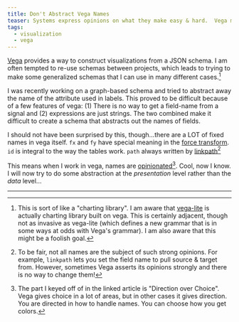 ```yaml
---
title: Don't Abstract Vega Names
teaser: Systems express opinions on what they make easy & hard.  Vega makes it hard to abstract over names.  This isn't necessarily bad, but keep it mind when you make your schemas.
tags:
  - visualization
  - vega
---
```

[Vega](https://vega.github.io/vega/) provides a way to construct visualizations from a JSON schema.  I am often tempted to re-use schemas between projects, which leads to trying to make some generalized schemas that I can use in many different cases.[^vegalite]  

I was recently working on a graph-based schema and tried to abstract away the name of the attribute used in labels.  This proved to be difficult because of a few features of vega: (1) There is no way to get a field-name from a signal  and (2) expressions are just strings.  The two combined make it difficult to create a schema that abstracts out the names of fields.

I should not have been surprised by this, though...there are a LOT of fixed names in vega itself.  `fx` and `fy` have special meaning in the [force transform](https://vega.github.io/vega/docs/transforms/force/).  `id` is integral to the way the tables work.  `path` always written by [linkpath](https://vega.github.io/vega/docs/transforms/linkpath/)[^caveat]

This means when I work in vega, names are [opinionated](https://www.imkylelambert.com/articles/opinionated-software)[^opinion]. Cool, now I know.  I will now try to do some abstraction at the *presentation* level rather than the *data* level...

----

[^vegalite]: This is sort of like a "charting library".  I am aware that [vega-lite](https://vega.github.io/vega-lite/) is actually charting library built on vega. This is certainly adjacent, though not as invasive as vega-lite (which defines a new grammar that is in some ways at odds with Vega's grammar).  I am also aware that this might be a foolish goal.
 
[^caveat]: To be fair, not all names are the subject of such strong opinions.  For example, `linkpath` lets you set the field name to pull source & target from.  However, sometimes Vega asserts its opinions strongly and there is no way to change them!

[^opinion]: The part I keyed off of in the linked article is "Direction over Choice".  Vega gives choice in a lot of areas, but in other cases it gives direction.  You are directed in how to handle names.  You can choose how you get colors.
